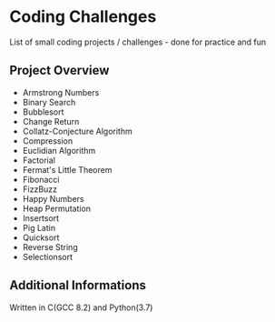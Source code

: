 # Coding Challenges
List of small coding projects / challenges - done for practice and fun

## Project Overview
* Armstrong Numbers
* Binary Search
* Bubblesort
* Change Return
* Collatz-Conjecture Algorithm
* Compression
* Euclidian Algorithm
* Factorial
* Fermat's Little Theorem
* Fibonacci
* FizzBuzz
* Happy Numbers
* Heap Permutation
* Insertsort
* Pig Latin
* Quicksort
* Reverse String
* Selectionsort

## Additional Informations
Written in C(GCC 8.2) and Python(3.7)
